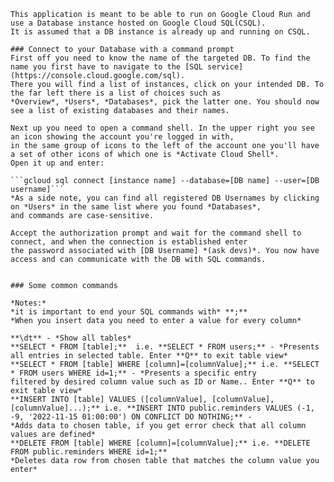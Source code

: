 ```# How to communicate with and manipulate Google Cloud SQL DB data
This application is meant to be able to run on Google Cloud Run and use a Database instance hosted on Google Cloud SQL(CSQL).
It is assumed that a DB instance is already up and running on CSQL.

### Connect to your Database with a command prompt
First off you need to know the name of the targeted DB. To find the name you first have to navigate to the [SQL service](https://console.cloud.google.com/sql).
There you will find a list of instances, click on your intended DB. To the far left there is a list of choices such as 
*Overview*, *Users*, *Databases*, pick the latter one. You should now see a list of existing databases and their names.

Next up you need to open a command shell. In the upper right you see an icon showing the account you're logged in with, 
in the same group of icons to the left of the account one you'll have a set of other icons of which one is *Activate Cloud Shell*.
Open it up and enter:

```gcloud sql connect [instance name] --database=[DB name] --user=[DB username]```  
*As a side note, you can find all registered DB Usernames by clicking on *Users* in the same list where you found *Databases*,  
and commands are case-sensitive.

Accept the authorization prompt and wait for the command shell to connect, and when the connection is established enter 
the password associated with [DB Username] *(ask devs)*. You now have access and can communicate with the DB with SQL commands.


### Some common commands

*Notes:*  
*it is important to end your SQL commands with* **;**  
*When you insert data you need to enter a value for every column*

**\dt** - *Show all tables*  
**SELECT * FROM [table];**  i.e. **SELECT * FROM users;** - *Presents all entries in selected table. Enter **Q** to exit table view*  
**SELECT * FROM [table] WHERE [column]=[columnValue];** i.e. **SELECT * FROM users WHERE id=1;** - *Presents a specific entry 
filtered by desired column value such as ID or Name.. Enter **Q** to exit table view*  
**INSERT INTO [table] VALUES ([columnValue], [columnValue], [columnValue]...);** i.e. **INSERT INTO public.reminders VALUES (-1, -9, '2022-11-15 01:00:00') ON CONFLICT DO NOTHING;** -
*Adds data to chosen table, if you get error check that all column values are defined*  
**DELETE FROM [table] WHERE [column]=[columnValue];** i.e. **DELETE FROM public.reminders WHERE id=1;**
*Deletes data row from chosen table that matches the column value you enter*  

```
